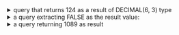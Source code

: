 <details><summary>query that returns 124 as a result of DECIMAL(6, 3) type</summary>

```sql
SELECT CAST(124 AS DECIMAL(6,3));
```

</details> 


<details><summary>a query extracting FALSE as the result value: </summary>
  
```sql
SELECT false;
SELECT NOT TRUE;
Select 124 > 125;
SELECT "TRUE" = TRUE;
SELECT !TRUE;
SELECT 2 = 3;
```
</details> 



<details><summary>a query returning 1089 as result </summary>
  
```sql
SELECT 1089;
SELECT pow(33,2);
Select 121 * 9;
SELECT 1000 + 89;
```
</details> 

